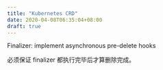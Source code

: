 ```yaml
---
title: "Kubernetes CRD"
date: 2020-04-08T06:35:04+08:00
draft: true
---
```


Finalizer: implement asynchronous pre-delete hooks

必须保证 finalizer 都执行完毕后才算删除完成。
